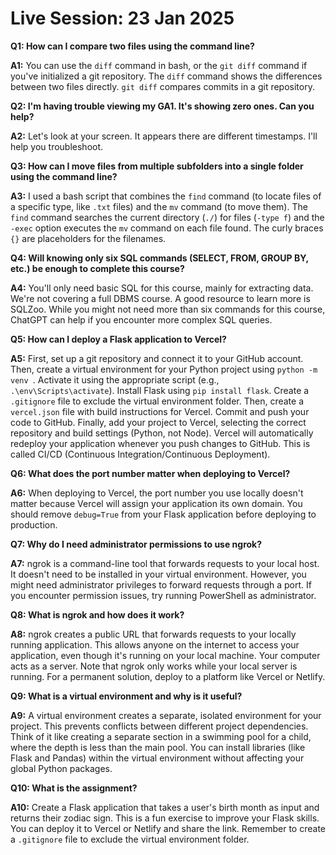 # Live Session: 23 Jan 2025

[](https://youtu.be/TxGY540ru3A)

**Q1: How can I compare two files using the command line?**

**A1:** You can use the `diff` command in bash, or the `git diff` command if you've initialized a git repository. The `diff` command shows the differences between two files directly. `git diff` compares commits in a git repository.

**Q2: I'm having trouble viewing my GA1. It's showing zero ones. Can you help?**

**A2:** Let's look at your screen. It appears there are different timestamps. I'll help you troubleshoot.

**Q3: How can I move files from multiple subfolders into a single folder using the command line?**

**A3:** I used a bash script that combines the `find` command (to locate files of a specific type, like `.txt` files) and the `mv` command (to move them). The `find` command searches the current directory (`./`) for files (`-type f`) and the `-exec` option executes the `mv` command on each file found. The curly braces `{}` are placeholders for the filenames.

**Q4: Will knowing only six SQL commands (SELECT, FROM, GROUP BY, etc.) be enough to complete this course?**

**A4:** You'll only need basic SQL for this course, mainly for extracting data. We're not covering a full DBMS course. A good resource to learn more is SQLZoo. While you might not need more than six commands for this course, ChatGPT can help if you encounter more complex SQL queries.

**Q5: How can I deploy a Flask application to Vercel?**

**A5:** First, set up a git repository and connect it to your GitHub account. Then, create a virtual environment for your Python project using `python -m venv `. Activate it using the appropriate script (e.g., `.\env\Scripts\activate`). Install Flask using `pip install flask`. Create a `.gitignore` file to exclude the virtual environment folder. Then, create a `vercel.json` file with build instructions for Vercel. Commit and push your code to GitHub. Finally, add your project to Vercel, selecting the correct repository and build settings (Python, not Node). Vercel will automatically redeploy your application whenever you push changes to GitHub. This is called CI/CD (Continuous Integration/Continuous Deployment).

**Q6: What does the port number matter when deploying to Vercel?**

**A6:** When deploying to Vercel, the port number you use locally doesn't matter because Vercel will assign your application its own domain. You should remove `debug=True` from your Flask application before deploying to production.

**Q7: Why do I need administrator permissions to use ngrok?**

**A7:** ngrok is a command-line tool that forwards requests to your local host. It doesn't need to be installed in your virtual environment. However, you might need administrator privileges to forward requests through a port. If you encounter permission issues, try running PowerShell as administrator.

**Q8: What is ngrok and how does it work?**

**A8:** ngrok creates a public URL that forwards requests to your locally running application. This allows anyone on the internet to access your application, even though it's running on your local machine. Your computer acts as a server. Note that ngrok only works while your local server is running. For a permanent solution, deploy to a platform like Vercel or Netlify.

**Q9: What is a virtual environment and why is it useful?**

**A9:** A virtual environment creates a separate, isolated environment for your project. This prevents conflicts between different project dependencies. Think of it like creating a separate section in a swimming pool for a child, where the depth is less than the main pool. You can install libraries (like Flask and Pandas) within the virtual environment without affecting your global Python packages.

**Q10: What is the assignment?**

**A10:** Create a Flask application that takes a user's birth month as input and returns their zodiac sign. This is a fun exercise to improve your Flask skills. You can deploy it to Vercel or Netlify and share the link. Remember to create a `.gitignore` file to exclude the virtual environment folder.
